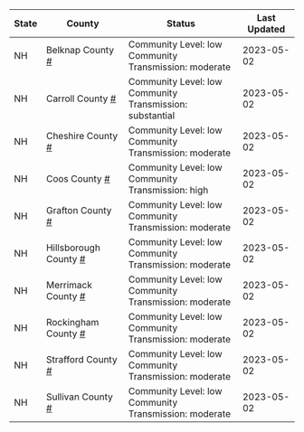 State | County | Status | Last Updated
--- | --- | --- | --- 
NH | Belknap County <a href="#belknap_county">#</a> | <a name="belknap_county"></a>Community Level: low<br/>Community Transmission: moderate | 2023-05-02
NH | Carroll County <a href="#carroll_county">#</a> | <a name="carroll_county"></a>Community Level: low<br/>Community Transmission: substantial | 2023-05-02
NH | Cheshire County <a href="#cheshire_county">#</a> | <a name="cheshire_county"></a>Community Level: low<br/>Community Transmission: moderate | 2023-05-02
NH | Coos County <a href="#coos_county">#</a> | <a name="coos_county"></a>Community Level: low<br/>Community Transmission: high | 2023-05-02
NH | Grafton County <a href="#grafton_county">#</a> | <a name="grafton_county"></a>Community Level: low<br/>Community Transmission: moderate | 2023-05-02
NH | Hillsborough County <a href="#hillsborough_county">#</a> | <a name="hillsborough_county"></a>Community Level: low<br/>Community Transmission: moderate | 2023-05-02
NH | Merrimack County <a href="#merrimack_county">#</a> | <a name="merrimack_county"></a>Community Level: low<br/>Community Transmission: moderate | 2023-05-02
NH | Rockingham County <a href="#rockingham_county">#</a> | <a name="rockingham_county"></a>Community Level: low<br/>Community Transmission: moderate | 2023-05-02
NH | Strafford County <a href="#strafford_county">#</a> | <a name="strafford_county"></a>Community Level: low<br/>Community Transmission: moderate | 2023-05-02
NH | Sullivan County <a href="#sullivan_county">#</a> | <a name="sullivan_county"></a>Community Level: low<br/>Community Transmission: moderate | 2023-05-02
